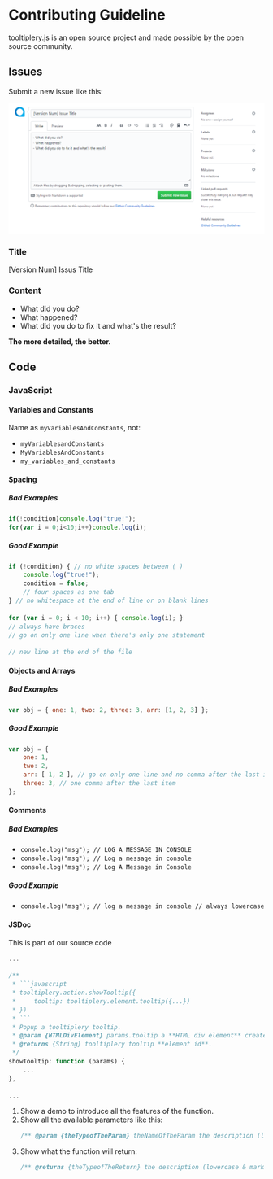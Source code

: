 # Contributing Guideline

tooltiplery.js is an open source project and made possible by the open source community.

## Issues

Submit a new issue like this:

![The demo issue](assets/CONTRIBUTING-Issues.png)

### Title

[Version Num] Issus Title

### Content

- What did you do?
- What happened?
- What did you do to fix it and what's the result?

**The more detailed, the better.**

## Code

### JavaScript

#### Variables and Constants

Name as `myVariablesAndConstants`, not:

- `myVariablesandConstants`
- `MyVariablesAndConstants`
- `my_variables_and_constants`

#### Spacing

##### Bad Examples

```javascript
if(!condition)console.log("true!");
for(var i = 0;i<10;i++)console.log(i);
```

##### Good Example

```javascript
if (!condition) { // no white spaces between ( )
    console.log("true!");
    condition = false;
    // four spaces as one tab
} // no whitespace at the end of line or on blank lines

for (var i = 0; i < 10; i++) { console.log(i); }
// always have braces
// go on only one line when there's only one statement

// new line at the end of the file

```

#### Objects and Arrays

##### Bad Examples

```javascript
var obj = { one: 1, two: 2, three: 3, arr: [1, 2, 3] };
```

##### Good Example

```javascript
var obj = {
    one: 1,
    two: 2,
    arr: [ 1, 2 ], // go on only one line and no comma after the last item when there's less than 3 items
    three: 3, // one comma after the last item
};
```

#### Comments

##### Bad Examples

- `console.log("msg"); // LOG A MESSAGE IN CONSOLE`
- `console.log("msg"); // Log a message in console`
- `console.log("msg"); // Log A Message in Console`

##### Good Example

- `console.log("msg"); // log a message in console // always lowercase`

#### JSDoc

This is part of our source code

```javascript
...

/**
 * ```javascript
 * tooltiplery.action.showTooltip({
 *     tooltip: tooltiplery.element.tooltip({...})
 * })
 * ```
 * Popup a tooltiplery tooltip.
 * @param {HTMLDivElement} params.tooltip a **HTML div element** created by `tooltiplery.element.tooltip` or **your own HTML element**.
 * @returns {String} tooltiplery tooltip **element id**.
 */
showTooltip: function (params) {
    ...
},

...
```

1. Show a demo to introduce all the features of the function.
2. Show all the available parameters like this:
   ```javascript
   /** @param {theTypeofTheParam} theNameOfTheParam the description (lowercase & markdown available) */
   ```
3. Show what the function will return:
   ```javascript
   /** @returns {theTypeofTheReturn} the description (lowercase & markdown available) */
   ```
